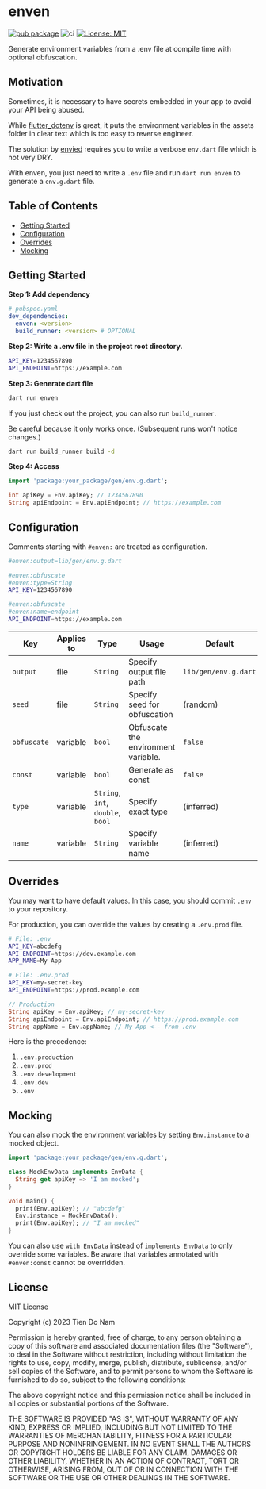 # enven

[![pub package](https://img.shields.io/pub/v/enven.svg)](https://pub.dev/packages/enven)
![ci](https://github.com/Tienisto/enven/actions/workflows/ci.yml/badge.svg)
[![License: MIT](https://img.shields.io/badge/License-MIT-yellow.svg)](https://opensource.org/licenses/MIT)

Generate environment variables from a .env file at compile time with optional obfuscation.

## Motivation

Sometimes, it is necessary to have secrets embedded in your app to avoid your API being abused.

While [flutter_dotenv](https://pub.dev/packages/flutter_dotenv) is great, it puts the environment variables in the assets folder in clear text which is too easy to reverse engineer.

The solution by [envied](https://pub.dev/packages/envied) requires you to write a verbose `env.dart` file which is not very DRY.

With enven, you just need to write a `.env` file and run `dart run enven` to generate a `env.g.dart` file.

## Table of Contents

- [Getting Started](#getting-started)
- [Configuration](#configuration)
- [Overrides](#overrides)
- [Mocking](#mocking)

## Getting Started

**Step 1: Add dependency**

```yaml
# pubspec.yaml
dev_dependencies:
  enven: <version>
  build_runner: <version> # OPTIONAL
```

**Step 2: Write a .env file in the project root directory.**

```bash
API_KEY=1234567890
API_ENDPOINT=https://example.com
```

**Step 3: Generate dart file**

```bash
dart run enven
```

If you just check out the project, you can also run `build_runner`.

Be careful because it only works once. (Subsequent runs won't notice changes.)

```bash
dart run build_runner build -d
```

**Step 4: Access**

```dart
import 'package:your_package/gen/env.g.dart';

int apiKey = Env.apiKey; // 1234567890
String apiEndpoint = Env.apiEndpoint; // https://example.com
```

## Configuration

Comments starting with `#enven:` are treated as configuration.

```bash
#enven:output=lib/gen/env.g.dart

#enven:obfuscate
#enven:type=String
API_KEY=1234567890

#enven:obfuscate
#enven:name=endpoint
API_ENDPOINT=https://example.com
```

| Key         | Applies to | Type                              | Usage                               | Default              |
|-------------|------------|-----------------------------------|-------------------------------------|----------------------|
| `output`    | file       | `String`                          | Specify output file path            | `lib/gen/env.g.dart` |
| `seed`      | file       | `String`                          | Specify seed for obfuscation        | (random)             |
| `obfuscate` | variable   | `bool`                            | Obfuscate the environment variable. | `false`              |
| `const`     | variable   | `bool`                            | Generate as const                   | `false`              |
| `type`      | variable   | `String`, `int`, `double`, `bool` | Specify exact type                  | (inferred)           |
| `name`      | variable   | `String`                          | Specify variable name               | (inferred)           |

## Overrides

You may want to have default values. In this case, you should commit `.env` to your repository.

For production, you can override the values by creating a `.env.prod` file.

```bash
# File: .env
API_KEY=abcdefg
API_ENDPOINT=https://dev.example.com
APP_NAME=My App
```

```bash
# File: .env.prod
API_KEY=my-secret-key
API_ENDPOINT=https://prod.example.com
```

```dart
// Production
String apiKey = Env.apiKey; // my-secret-key
String apiEndpoint = Env.apiEndpoint; // https://prod.example.com
String appName = Env.appName; // My App <-- from .env
```

Here is the precedence:

1. `.env.production`
2. `.env.prod`
3. `.env.development`
4. `.env.dev`
5. `.env`

## Mocking

You can also mock the environment variables by setting `Env.instance` to a mocked object.

```dart
import 'package:your_package/gen/env.g.dart';

class MockEnvData implements EnvData {
  String get apiKey => 'I am mocked';
}

void main() {
  print(Env.apiKey); // "abcdefg"
  Env.instance = MockEnvData();
  print(Env.apiKey); // "I am mocked"
}
```

You can also use `with EnvData` instead of `implements EnvData` to only override some variables.
Be aware that variables annotated with `#enven:const` cannot be overridden.

## License

MIT License

Copyright (c) 2023 Tien Do Nam

Permission is hereby granted, free of charge, to any person obtaining a copy
of this software and associated documentation files (the "Software"), to deal
in the Software without restriction, including without limitation the rights
to use, copy, modify, merge, publish, distribute, sublicense, and/or sell
copies of the Software, and to permit persons to whom the Software is
furnished to do so, subject to the following conditions:

The above copyright notice and this permission notice shall be included in all
copies or substantial portions of the Software.

THE SOFTWARE IS PROVIDED "AS IS", WITHOUT WARRANTY OF ANY KIND, EXPRESS OR
IMPLIED, INCLUDING BUT NOT LIMITED TO THE WARRANTIES OF MERCHANTABILITY,
FITNESS FOR A PARTICULAR PURPOSE AND NONINFRINGEMENT. IN NO EVENT SHALL THE
AUTHORS OR COPYRIGHT HOLDERS BE LIABLE FOR ANY CLAIM, DAMAGES OR OTHER
LIABILITY, WHETHER IN AN ACTION OF CONTRACT, TORT OR OTHERWISE, ARISING FROM,
OUT OF OR IN CONNECTION WITH THE SOFTWARE OR THE USE OR OTHER DEALINGS IN THE
SOFTWARE.
